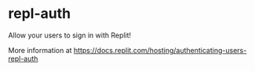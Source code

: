 # repl-auth
Allow your users to sign in with Replit!

More information at https://docs.replit.com/hosting/authenticating-users-repl-auth
